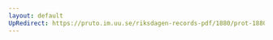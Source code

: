 ```yaml
---
layout: default
UpRedirect: https://pruto.im.uu.se/riksdagen-records-pdf/1880/prot-1880--ak--033/prot-1880--ak--033_002.pdf
---
```

